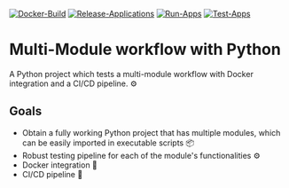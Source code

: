 [![Docker-Build](https://github.com/basavyr/python-multi-modules/actions/workflows/docker-build.yml/badge.svg)](https://github.com/basavyr/python-multi-modules/actions/workflows/docker-build.yml) [![Release-Applications](https://github.com/basavyr/python-multi-modules/actions/workflows/release-apps.yml/badge.svg)](https://github.com/basavyr/python-multi-modules/actions/workflows/release-apps.yml) [![Run-Apps](https://github.com/basavyr/python-multi-modules/actions/workflows/run-apps.yml/badge.svg)](https://github.com/basavyr/python-multi-modules/actions/workflows/run-apps.yml) [![Test-Apps](https://github.com/basavyr/python-multi-modules/actions/workflows/test-app.yml/badge.svg)](https://github.com/basavyr/python-multi-modules/actions/workflows/test-app.yml)

# Multi-Module workflow with Python

A Python project which tests a multi-module workflow with Docker integration and a CI/CD pipeline. ⚙️

## Goals

* Obtain a fully working Python project that has multiple modules, which can be easily imported in executable scripts 📦
* Robust testing pipeline for each of the module's functionalities ⚙️
* Docker integration 🐳
* CI/CD pipeline 🚀
